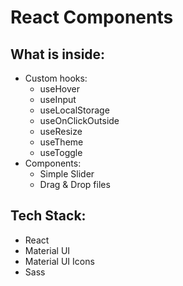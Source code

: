 # React Components
## What is inside:
- Custom hooks:  
	* useHover  
	* useInput  
	* useLocalStorage  
	* useOnClickOutside  
	* useResize  
	* useTheme  
	* useToggle  
- Components:  
	* Simple Slider  
	* Drag & Drop files 

## Tech Stack:  
- React  
- Material UI  
- Material UI Icons  
- Sass  